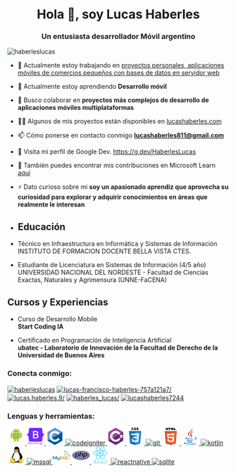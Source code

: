 <h1 align="center">Hola 👋, soy Lucas Haberles</h1>
<h3 align="center">Un entusiasta desarrollador Móvil argentino</h3>

<p align="left"> <img src="https://komarev.com/ghpvc/?username=haberleslucas&label=Profile%20views&color=0e75b6&style=flat" alt="haberleslucas" /> </p>

- 🔭 Actualmente estoy trabajando en [proyectos personales, aplicaciones móviles de comercios pequeños con bases de datos en servidor web](https://github.com/HaberlesLucas/Vaca-Manager-App)

- 🌱 Actualmente estoy aprendiendo **Desarrollo móvil**

- 🤝 Busco colaborar en **proyectos más complejos de desarrollo de aplicaciones móviles multiplataformas**

- 👨‍💻 Algunos de mis proyectos están disponibles en [lucashaberles.com](lucashaberles.com)

- 📫 Cómo ponerse en contacto conmigo **lucashaberles811@gmail.com**

- 📱 Visita mi perfil de Google Dev. https://g.dev/HaberlesLucas

- 📘 También puedes encontrar mis contribuciones en Microsoft Learn [aquí](https://learn.microsoft.com/es-es/users/lucashaberles-7798/)

- ⚡ Dato curioso sobre mi **soy un apasionado aprendiz que aprovecha su curiosidad para explorar y adquirir conocimientos en áreas que realmente le interesan**

- ## Educación

- Técnico en Infraestructura en Informática y Sistemas de Información  
  INSTITUTO DE FORMACION DOCENTE BELLA VISTA CTES.

- Estudiante de Licenciatura en Sistemas de Información (4/5 año)  
  UNIVERSIDAD NACIONAL DEL NORDESTE - Facultad de Ciencias Exactas, Naturales y Agrimensura (UNNE-FaCENA)

## Cursos y Experiencias

- Curso de Desarrollo Mobile  
  **Start Coding IA**

- Certificado en Programación de Inteligencia Artificial  
  **ubatec - Laboratorio de Innovación de la Facultad de Derecho de la Universidad de Buenos Aires**



<h3 align="left">Conecta conmigo:</h3>
<p align="left">
  <a href="https://dev.to/haberleslucas" target="_blank"><img align="center" src="https://raw.githubusercontent.com/rahuldkjain/github-profile-readme-generator/master/src/images/icons/Social/devto.svg" alt="haberleslucas" height="30" width="40" /></a>
  <a href="https://linkedin.com/in/lucas-haberles" target="_blank"><img align="center" src="https://raw.githubusercontent.com/rahuldkjain/github-profile-readme-generator/master/src/images/icons/Social/linked-in-alt.svg" alt="lucas-francisco-haberles-757a121a7/" height="30" width="40" /></a>
  <a href="https://fb.com/lucas.haberles.9/" target="_blank"><img align="center" src="https://raw.githubusercontent.com/rahuldkjain/github-profile-readme-generator/master/src/images/icons/Social/facebook.svg" alt="lucas.haberles.9/" height="30" width="40" /></a>
  <a href="https://instagram.com/haberles_lucas/" target="_blank"><img align="center" src="https://raw.githubusercontent.com/rahuldkjain/github-profile-readme-generator/master/src/images/icons/Social/instagram.svg" alt="haberles_lucas/" height="30" width="40" /></a>
  <a href="https://www.youtube.com/@lucashaberles7244" target="_blank"><img align="center" src="https://raw.githubusercontent.com/rahuldkjain/github-profile-readme-generator/master/src/images/icons/Social/youtube.svg" alt="lucashaberles7244" height="30" width="40" /></a>
</p>

<h3 align="left">Lenguas y herramientas:</h3>
<p align="left"> <a href="https://developer.android.com" target="_blank" rel="noreferrer"> <img src="https://raw.githubusercontent.com/devicons/devicon/master/icons/android/android-original-wordmark.svg" alt="android" width="40" height="40"/> </a> <a href="https://getbootstrap.com" target="_blank" rel="noreferrer"> <img src="https://raw.githubusercontent.com/devicons/devicon/master/icons/bootstrap/bootstrap-plain-wordmark.svg" alt="bootstrap" width="40" height="40"/> </a> <a href="https://www.cprogramming.com/" target="_blank" rel="noreferrer"> <img src="https://raw.githubusercontent.com/devicons/devicon/master/icons/c/c-original.svg" alt="c" width="40" height="40"/> </a> <a href="https://codeigniter.com" target="_blank" rel="noreferrer"> <img src="https://cdn.worldvectorlogo.com/logos/codeigniter.svg" alt="codeigniter" width="40" height="40"/> </a> <a href="https://www.w3schools.com/cs/" target="_blank" rel="noreferrer"> <img src="https://raw.githubusercontent.com/devicons/devicon/master/icons/csharp/csharp-original.svg" alt="csharp" width="40" height="40"/> </a> <a href="https://www.w3schools.com/css/" target="_blank" rel="noreferrer"> <img src="https://raw.githubusercontent.com/devicons/devicon/master/icons/css3/css3-original-wordmark.svg" alt="css3" width="40" height="40"/> </a> <a href="https://git-scm.com/" target="_blank" rel="noreferrer"> <img src="https://www.vectorlogo.zone/logos/git-scm/git-scm-icon.svg" alt="git" width="40" height="40"/> </a> <a href="https://www.w3.org/html/" target="_blank" rel="noreferrer"> <img src="https://raw.githubusercontent.com/devicons/devicon/master/icons/html5/html5-original-wordmark.svg" alt="html5" width="40" height="40"/> </a> <a href="https://www.java.com" target="_blank" rel="noreferrer"> <img src="https://raw.githubusercontent.com/devicons/devicon/master/icons/java/java-original.svg" alt="java" width="40" height="40"/> </a> <a href="https://kotlinlang.org" target="_blank" rel="noreferrer"> <img src="https://www.vectorlogo.zone/logos/kotlinlang/kotlinlang-icon.svg" alt="kotlin" width="40" height="40"/> </a> <a href="https://www.linux.org/" target="_blank" rel="noreferrer"> <img src="https://raw.githubusercontent.com/devicons/devicon/master/icons/linux/linux-original.svg" alt="linux" width="40" height="40"/> </a> <a href="https://www.microsoft.com/en-us/sql-server" target="_blank" rel="noreferrer"> <img src="https://www.svgrepo.com/show/303229/microsoft-sql-server-logo.svg" alt="mssql" width="40" height="40"/> </a> <a href="https://www.mysql.com/" target="_blank" rel="noreferrer"> <img src="https://raw.githubusercontent.com/devicons/devicon/master/icons/mysql/mysql-original-wordmark.svg" alt="mysql" width="40" height="40"/> </a> <a href="https://www.php.net" target="_blank" rel="noreferrer"> <img src="https://raw.githubusercontent.com/devicons/devicon/master/icons/php/php-original.svg" alt="php" width="40" height="40"/> </a> <a href="https://reactjs.org/" target="_blank" rel="noreferrer"> <img src="https://raw.githubusercontent.com/devicons/devicon/master/icons/react/react-original-wordmark.svg" alt="react" width="40" height="40"/> </a> <a href="https://reactnative.dev/" target="_blank" rel="noreferrer"> <img src="https://reactnative.dev/img/header_logo.svg" alt="reactnative" width="40" height="40"/> </a> <a href="https://www.sqlite.org/" target="_blank" rel="noreferrer"> <img src="https://www.vectorlogo.zone/logos/sqlite/sqlite-icon.svg" alt="sqlite" width="40" height="40"/> </a> </p>
